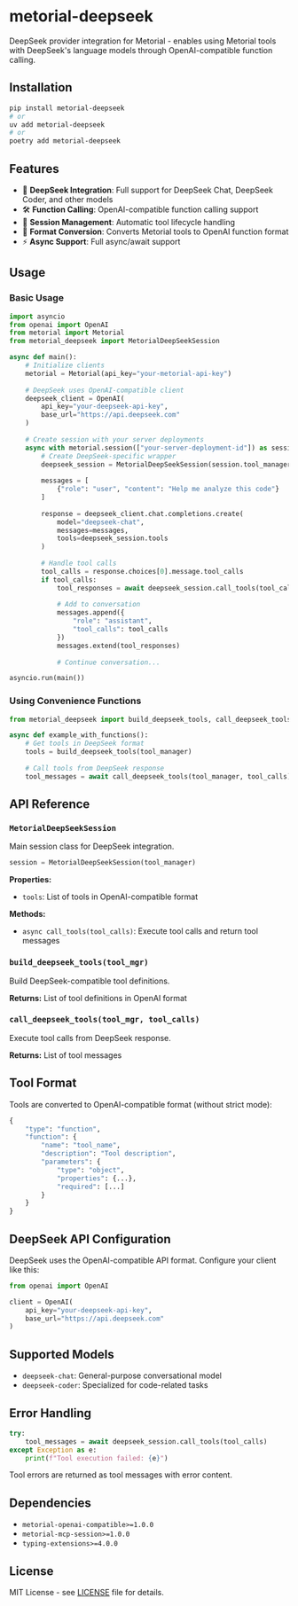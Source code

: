 # metorial-deepseek

DeepSeek provider integration for Metorial - enables using Metorial tools with DeepSeek's language models through OpenAI-compatible function calling.

## Installation

```bash
pip install metorial-deepseek
# or
uv add metorial-deepseek
# or
poetry add metorial-deepseek
```

## Features

- 🤖 **DeepSeek Integration**: Full support for DeepSeek Chat, DeepSeek Coder, and other models
- 🛠️ **Function Calling**: OpenAI-compatible function calling support
- 📡 **Session Management**: Automatic tool lifecycle handling
- 🔄 **Format Conversion**: Converts Metorial tools to OpenAI function format
- ⚡ **Async Support**: Full async/await support

## Usage

### Basic Usage

```python
import asyncio
from openai import OpenAI
from metorial import Metorial
from metorial_deepseek import MetorialDeepSeekSession

async def main():
    # Initialize clients
    metorial = Metorial(api_key="your-metorial-api-key")
    
    # DeepSeek uses OpenAI-compatible client
    deepseek_client = OpenAI(
        api_key="your-deepseek-api-key",
        base_url="https://api.deepseek.com"
    )
    
    # Create session with your server deployments
    async with metorial.session(["your-server-deployment-id"]) as session:
        # Create DeepSeek-specific wrapper
        deepseek_session = MetorialDeepSeekSession(session.tool_manager)
        
        messages = [
            {"role": "user", "content": "Help me analyze this code"}
        ]
        
        response = deepseek_client.chat.completions.create(
            model="deepseek-chat",
            messages=messages,
            tools=deepseek_session.tools
        )
        
        # Handle tool calls
        tool_calls = response.choices[0].message.tool_calls
        if tool_calls:
            tool_responses = await deepseek_session.call_tools(tool_calls)
            
            # Add to conversation
            messages.append({
                "role": "assistant",
                "tool_calls": tool_calls
            })
            messages.extend(tool_responses)
            
            # Continue conversation...

asyncio.run(main())
```

### Using Convenience Functions

```python
from metorial_deepseek import build_deepseek_tools, call_deepseek_tools

async def example_with_functions():
    # Get tools in DeepSeek format
    tools = build_deepseek_tools(tool_manager)
    
    # Call tools from DeepSeek response
    tool_messages = await call_deepseek_tools(tool_manager, tool_calls)
```

## API Reference

### `MetorialDeepSeekSession`

Main session class for DeepSeek integration.

```python
session = MetorialDeepSeekSession(tool_manager)
```

**Properties:**
- `tools`: List of tools in OpenAI-compatible format

**Methods:**
- `async call_tools(tool_calls)`: Execute tool calls and return tool messages

### `build_deepseek_tools(tool_mgr)`

Build DeepSeek-compatible tool definitions.

**Returns:** List of tool definitions in OpenAI format

### `call_deepseek_tools(tool_mgr, tool_calls)`

Execute tool calls from DeepSeek response.

**Returns:** List of tool messages

## Tool Format

Tools are converted to OpenAI-compatible format (without strict mode):

```python
{
    "type": "function",
    "function": {
        "name": "tool_name",
        "description": "Tool description",
        "parameters": {
            "type": "object",
            "properties": {...},
            "required": [...]
        }
    }
}
```

## DeepSeek API Configuration

DeepSeek uses the OpenAI-compatible API format. Configure your client like this:

```python
from openai import OpenAI

client = OpenAI(
    api_key="your-deepseek-api-key",
    base_url="https://api.deepseek.com"
)
```

## Supported Models

- `deepseek-chat`: General-purpose conversational model
- `deepseek-coder`: Specialized for code-related tasks

## Error Handling

```python
try:
    tool_messages = await deepseek_session.call_tools(tool_calls)
except Exception as e:
    print(f"Tool execution failed: {e}")
```

Tool errors are returned as tool messages with error content.

## Dependencies

- `metorial-openai-compatible>=1.0.0`
- `metorial-mcp-session>=1.0.0`
- `typing-extensions>=4.0.0`

## License

MIT License - see [LICENSE](../../LICENSE) file for details.
